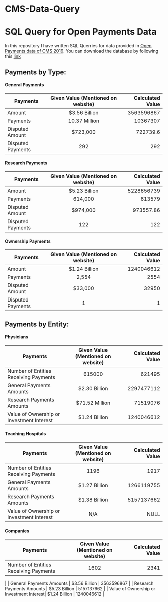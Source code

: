 # CMS-Data-Query
# SQL Query for Open Payments Data

In this repository I have written SQL Querries for data provided in [Open Payments data of CMS 2019](https://openpaymentsdata.cms.gov/summary).
You can download the database by following this [link](https://download.cms.gov/openpayments/PGYR19_P063020.ZIP)
 
 ## Payments by Type:
 
#### General Payments
 | Payments        | Given Value (Mentioned on website)           | Calculated Value  |
| ------------- |:-------------:| -----:|
| Amount     |$3.56 Billion  | 3563596867 |
|  Payments     | 10.37 Million     |   10367307 |
| Disputed Amount | $723,000     |    722739.6 |
| Disputed Payments| 292|292         |

#### Research Payments
 | Payments        | Given Value (Mentioned on website)           | Calculated Value  |
| ------------- |:-------------:| -----:|
| Amount     | $5.23 Billion | 5228656739 |
|  Payments     | 614,000     |   613579 |
| Disputed Amount | $974,000  |   973557.86  |
| Disputed Payments|122|     122    |

#### Ownership Payments
 | Payments        | Given Value (Mentioned on website)           | Calculated Value  |
| ------------- |:-------------:| -----:|
| Amount     | $1.24 Billion| 1240046612 |
|  Payments     | 2,554    | 2554  |
| Disputed Amount | $33,000     |   32950  |
| Disputed Payments| 1| 1        |

## Payments by Entity:
 
#### Physicians
 | Payments        | Given Value (Mentioned on website)           | Calculated Value  |
| ------------- |:-------------:| -----:|
| Number of Entities Receiving Payments     |615000 | 621495 |
|  General Payments Amounts     |   $2.30 Billion    |   2297477112|
| Research Payments Amounts | $71.52 Million      | 71519076   |
| Value of Ownership or Investment Interest| $1.24 Billion |   1240046612      |

#### Teaching Hospitals
 | Payments        | Given Value (Mentioned on website)           | Calculated Value  |
| ------------- |:-------------:| -----:|
| Number of Entities Receiving Payments     | 1196 |1917  |
|  General Payments Amounts     | $1.27 Billion      |   1266119755 |
| Research Payments Amounts |  $1.38 Billion     |   5157137662 |
| Value of Ownership or Investment Interest| N/A |    NULL     |

#### Companies
 | Payments        | Given Value (Mentioned on website)           | Calculated Value  |
| ------------- |:-------------:| -----:|
| Number of Entities Receiving Payments     |1602 |2341
  |
|  General Payments Amounts     | $3.56 Billion     |  3563596867 |
| Research Payments Amounts | $5.23 Billion      |    5157137662 |
| Value of Ownership or Investment Interest| $1.24 Billion |    1240046612     |


